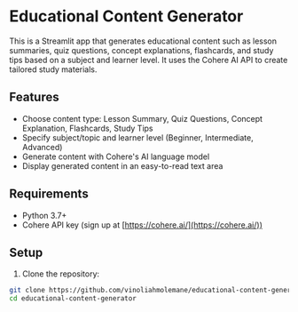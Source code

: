 # Educational Content Generator

This is a Streamlit app that generates educational content such as lesson summaries, quiz questions, concept explanations, flashcards, and study tips based on a subject and learner level. It uses the Cohere AI API to create tailored study materials.

## Features

- Choose content type: Lesson Summary, Quiz Questions, Concept Explanation, Flashcards, Study Tips
- Specify subject/topic and learner level (Beginner, Intermediate, Advanced)
- Generate content with Cohere's AI language model
- Display generated content in an easy-to-read text area

## Requirements

- Python 3.7+
- Cohere API key (sign up at [https://cohere.ai/](https://cohere.ai/))

## Setup

1. Clone the repository:

```bash
git clone https://github.com/vinoliahmolemane/educational-content-generator.git
cd educational-content-generator
